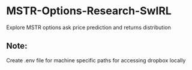 # MSTR-Options-Research-SwIRL
Explore MSTR options ask price prediction and returns distribution 

## Note:
Create .env file for machine specific paths for accessing dropbox locally
